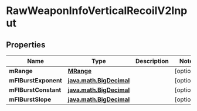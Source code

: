 
# RawWeaponInfoVerticalRecoilV2Input

## Properties
| Name | Type | Description | Notes |
| ------------ | ------------- | ------------- | ------------- |
| **mRange** | [**MRange**](MRange.md) |  |  [optional] |
| **mFlBurstExponent** | [**java.math.BigDecimal**](java.math.BigDecimal.md) |  |  [optional] |
| **mFlBurstConstant** | [**java.math.BigDecimal**](java.math.BigDecimal.md) |  |  [optional] |
| **mFlBurstSlope** | [**java.math.BigDecimal**](java.math.BigDecimal.md) |  |  [optional] |



